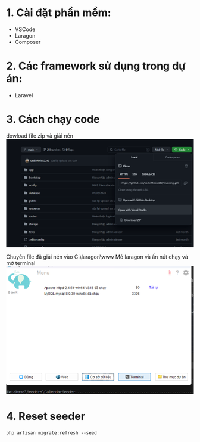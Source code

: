 # 1. Cài đặt phần mềm:
 - VSCode
 - Laragon
 - Composer
# 2. Các framework sử dụng trong dự án:
- Laravel
# 3. Cách chạy code
dowload file zip và giải nén
<img title="a title" alt="Alt text" src="document/1.png">


Chuyển file đã giải nén vào C:\laragon\www
Mở laragon và ấn nút chạy và mở terminal
<img title="a title" alt="Alt text" src="document/2.png">


# 4. Reset seeder
    
    php artisan migrate:refresh --seed

